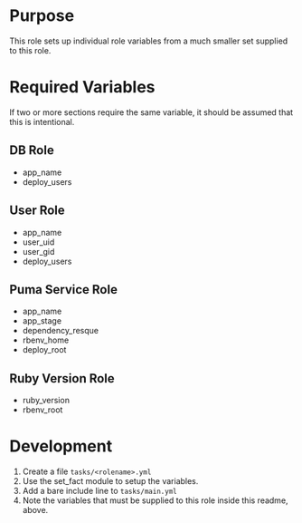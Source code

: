 # Purpose

This role sets up individual role variables from a much smaller 
set supplied to this role.

# Required Variables

If two or more sections require the same variable, it should be 
assumed that this is intentional.

## DB Role

* app_name
* deploy_users

## User Role

* app_name
* user_uid
* user_gid
* deploy_users

## Puma Service Role
* app_name
* app_stage
* dependency_resque
* rbenv_home
* deploy_root

## Ruby Version Role
* ruby_version
* rbenv_root

# Development

1. Create a file `tasks/<rolename>.yml`
2. Use the set_fact module to setup the variables.
3. Add a bare include line to `tasks/main.yml`
4. Note the variables that must be supplied to this role inside
   this readme, above.
   
